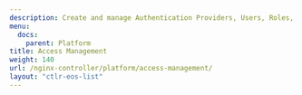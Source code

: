 ```yaml
---
description: Create and manage Authentication Providers, Users, Roles, and Role Groups
menu:
  docs:
    parent: Platform
title: Access Management
weight: 140
url: /nginx-controller/platform/access-management/
layout: "ctlr-eos-list"
---
```

